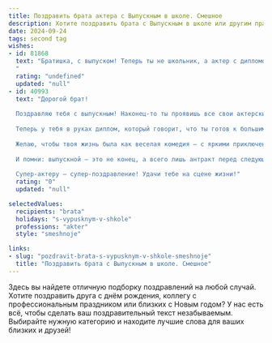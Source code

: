 ```yaml
---
title: Поздравить брата актера с Выпускным в школе. Смешное
description: Хотите поздравить брата с Выпускным в школе или другим праздником? Наш ИИ создаст незабываемое поздравление, а вы обязательно выделитесь среди других.  
date: 2024-09-24
tags: second tag
wishes:
- id: 81868
  text: "Братишка, с выпуском! Теперь ты не школьник, а актер с дипломом! Поздравляю, но запомни: сцена - это не место для танцев с букетом цветов, а твой приз - не аплодисменты родителей, а овации зала! 😂🤣  Желаю тебе ярких ролей, оглушительного успеха и чтобы твой дебютный спектакль не закончился \"фиаско\" на первом же акте!  😉
  "
  rating: "undefined"
  updated: "null"
- id: 40993
  text: "Дорогой брат!
  
  Поздравляю тебя с выпускным! Наконец-то ты проявишь все свои актерские таланты не только на сцене, но и в настоящей жизни. Будешь притворяться, что умеешь готовить, когда на самом деле жаришь яичницу только в микроволновке!
  
  Теперь у тебя в руках диплом, который говорит, что ты готов к большим ролям! Главное — не забывай, что в жизни даже самые сложные сцены можно «заактёрить». Если не получится поступить в театральный, не переживай! Всегда можно устроиться на работу «в массовке» — с тобой это будет несложно, ты же везде найдешь своего зрителя!
  
  Желаю, чтобы твоя жизнь была как веселая комедия — с яркими приключениями, интересными персонажами и, конечно, с большим количеством смеха!
  
  И помни: выпускной — это не конец, а всего лишь антракт перед следующим актом!
  
  Супер-актеру — супер-поздравление! Удачи тебе на сцене жизни!"
  rating: "0"
  updated: "null"

selectedValues:
  recipients: "brata"
  holidays: "s-vypusknym-v-shkole"
  professions: "akter"
  style: "smeshnoje"

links:
- slug: "pozdravit-brata-s-vypusknym-v-shkole-smeshnoje"
  title: "Поздравить брата с Выпускным в школе. Смешное"
---
```


Здесь вы найдете отличную подборку поздравлений на любой случай. 
Хотите поздравить друга с днём рождения, коллегу с профессиональным праздником или близких с Новым годом? У нас есть всё, чтобы сделать ваш поздравительный текст незабываемым. Выбирайте нужную категорию и находите лучшие слова для ваших близких и друзей!
